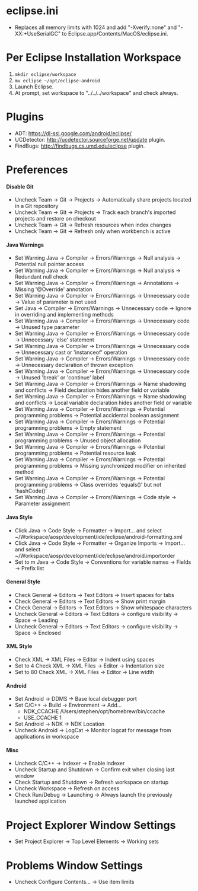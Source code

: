 # eclipse.ini
- Replaces all memory limits with 1024 and add "-Xverify:none" and "-XX:+UseSerialGC" to Eclipse.app/Contents/MacOS/eclipse.ini.

# Per Eclipse Installation Workspace
1. `mkdir eclipse/workspace`
1. `mv eclipse ~/opt/eclipse-android`
1. Launch Eclipse.
1. At prompt, set workspace to "../../../workspace" and check always.

# Plugins
- ADT: https://dl-ssl.google.com/android/eclipse/
- UCDetector: http://ucdetector.sourceforge.net/update plugin.
- FindBugs: http://findbugs.cs.umd.edu/eclipse plugin.

# Preferences

#### Disable Git
- Uncheck Team -> Git -> Projects -> Automatically share projects located in a Git repository
- Uncheck Team -> Git -> Projects -> Track each branch's imported projects and restore on checkout
- Uncheck Team -> Git -> Refresh resources when index changes
- Uncheck Team -> Git -> Refresh only when workbench is active

#### Java Warnings
- Set Warning Java -> Compiler -> Errors/Warnings -> Null analysis -> Potential null pointer access
- Set Warning Java -> Compiler -> Errors/Warnings -> Null analysis -> Redundant null check
- Set Warning Java -> Compiler -> Errors/Warnings -> Annotations -> Missing '@Override' annotation
- Set Warning Java -> Compiler -> Errors/Warnings -> Unnecessary code -> Value of parameter is not used
- Set Java -> Compiler -> Errors/Warnings -> Unnecessary code -> Ignore in overriding and implementing methods
- Set Warning Java -> Compiler -> Errors/Warnings -> Unnecessary code -> Unused type parameter
- Set Warning Java -> Compiler -> Errors/Warnings -> Unnecessary code -> Unnecessary 'else' statement
- Set Warning Java -> Compiler -> Errors/Warnings -> Unnecessary code -> Unnecessary cast or 'instanceof' operation
- Set Warning Java -> Compiler -> Errors/Warnings -> Unnecessary code -> Unnecessary declaration of thrown exception
- Set Warning Java -> Compiler -> Errors/Warnings -> Unnecessary code -> Unused 'break' or 'continue' label
- Set Warning Java -> Compiler -> Errors/Warnings -> Name shadowing and conflicts -> Field declaration hides another field or variable
- Set Warning Java -> Compiler -> Errors/Warnings -> Name shadowing and conflicts -> Local variable declaration hides another field or variable
- Set Warning Java -> Compiler -> Errors/Warnings -> Potential programming problems -> Potential accidental boolean assignment
- Set Warning Java -> Compiler -> Errors/Warnings -> Potential programming problems -> Empty statement
- Set Warning Java -> Compiler -> Errors/Warnings -> Potential programming problems -> Unused object allocation
- Set Warning Java -> Compiler -> Errors/Warnings -> Potential programming problems -> Potential resource leak
- Set Warning Java -> Compiler -> Errors/Warnings -> Potential programming problems -> Missing synchronized modifier on inherited method
- Set Warning Java -> Compiler -> Errors/Warnings -> Potential programming problems -> Class overrides 'equals()' but not 'hashCode()'
- Set Warning Java -> Compiler -> Errors/Warnings -> Code style -> Parameter assignment

#### Java Style
- Click Java -> Code Style -> Formatter -> Import... and select ~/Workspace/aosp/development/ide/eclipse/android-formatting.xml
- Click Java -> Code Style -> Formatter -> Organize Imports -> Import... and select ~/Workspace/aosp/development/ide/eclipse/android.importorder
- Set to m Java -> Code Style -> Conventions for variable names -> Fields -> Prefix list

#### General Style
- Check General -> Editors -> Text Editors -> Insert spaces for tabs
- Check General -> Editors -> Text Editors -> Show print margin
- Check General -> Editors -> Text Editors -> Show whitespace characters
- Uncheck General -> Editors -> Text Editors -> configure visibility -> Space -> Leading
- Uncheck General -> Editors -> Text Editors -> configure visibility -> Space -> Enclosed

#### XML Style
- Check XML -> XML Files -> Editor -> Indent using spaces
- Set to 4 Check XML -> XML Files -> Editor -> Indentation size
- Set to 80 Check XML -> XML Files -> Editor -> Line width

#### Android
- Set Android -> DDMS -> Base local debugger port
- Set C/C++ -> Build -> Environment -> Add...
  - NDK_CCACHE /Users/stephen/opt/homebrew/bin/ccache
  - USE_CCACHE 1
- Set Android -> NDK -> NDK Location
- Uncheck Android -> LogCat -> Monitor logcat for message from applications in workspace

#### Misc
- Uncheck C/C++ -> Indexer -> Enable indexer
- Uncheck Startup and Shutdown -> Confirm exit when closing last window
- Check Startup and Shutdown -> Refresh workspace on startup
- Uncheck Workspace -> Refresh on access
- Check Run/Debug -> Launching -> Always launch the previously launched application

# Project Explorer Window Settings
- Set Project Explorer -> Top Level Elements -> Working sets

# Problems Window Settings
- Uncheck Configure Contents... -> Use item limits
